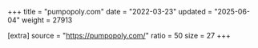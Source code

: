 +++
title = "pumpopoly.com"
date = "2022-03-23"
updated = "2025-06-04"
weight = 27913

[extra]
source = "https://pumpopoly.com/"
ratio = 50
size = 27
+++
